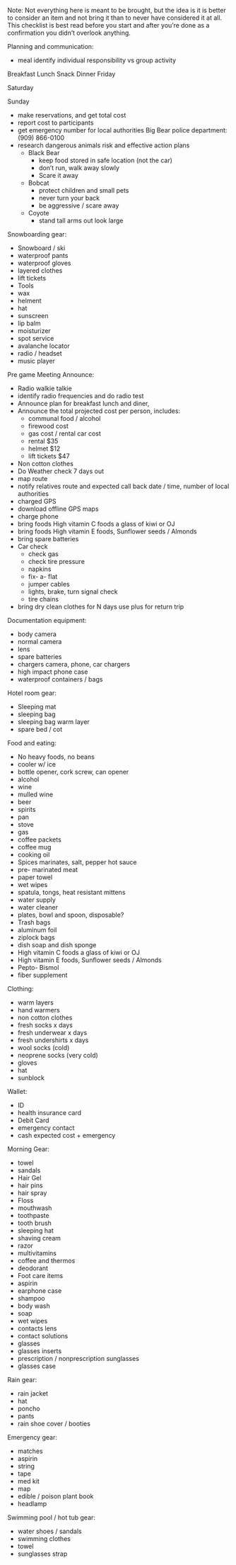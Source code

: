 Note: Not everything here is meant to be brought, but the idea is it is better to consider an item and not bring it than to never have considered it at all. This checklist is best read before you start and after you’re done as a confirmation you didn’t overlook anything.

Planning and communication:
- meal identify individual responsibility vs group activity



Breakfast
Lunch
Snack
Dinner
Friday





Saturday








Sunday











- make reservations, and get total cost
- report cost to participants  
- get emergency number for local authorities
    Big Bear police department: (909) 866-0100
- research dangerous animals risk and effective action plans
    - Black Bear
        - keep food stored in safe location (not the car)
        - don’t run, walk away slowly
        - Scare it away
    - Bobcat
        - protect children and small pets
        - never turn your back
        - be aggressive / scare away
    - Coyote
        - stand tall arms out look large

Snowboarding gear:
- Snowboard / ski
- waterproof pants
- waterproof gloves
- layered clothes
- lift tickets
- Tools
- wax
- helment
- hat
- sunscreen
- lip balm
- moisturizer
- spot service
- avalanche locator
- radio / headset
- music player

Pre game Meeting Announce:
- Radio walkie talkie
- identify radio frequencies and do radio test
- Announce plan for breakfast lunch and diner,
- Announce the total projected cost per person, includes:
    - communal food / alcohol
    - firewood cost
    - gas cost / rental car cost
    - rental $35
    - helmet $12
    - lift tickets $47
- Non cotton clothes
- Do Weather check 7 days out
- map route
- notify relatives route and expected call back date / time, number of local authorities
- charged GPS
- download offline GPS maps
- charge phone
- bring foods High vitamin C foods a glass of kiwi or OJ
- bring foods High vitamin E foods, Sunflower seeds / Almonds
- bring spare batteries
- Car check
    - check gas
    - check tire pressure
    - napkins
    - fix- a- flat
    - jumper cables
    - lights, brake, turn signal check
    - tire chains
- bring dry clean clothes for N days use plus for return trip

Documentation equipment:
- body camera
- normal camera
- lens
- spare batteries
- chargers camera, phone, car chargers
- high impact phone case
- waterproof containers / bags


Hotel room gear:
- Sleeping mat
- sleeping bag
- sleeping bag warm layer
- spare bed / cot

Food and eating:
- No heavy foods, no beans
- cooler w/ ice
- bottle opener, cork screw, can opener
- alcohol
- wine
- mulled wine
- beer
- spirits
- pan
- stove
- gas
- coffee packets
- coffee mug
- cooking oil
- Spices marinates, salt, pepper hot sauce
- pre- marinated meat
- paper towel
- wet wipes
- spatula, tongs, heat resistant mittens
- water supply
- water cleaner
- plates, bowl and spoon, disposable?
- Trash bags
- aluminum foil
- ziplock bags
- dish soap and dish sponge
- High vitamin C foods a glass of kiwi or OJ
- High vitamin E foods, Sunflower seeds / Almonds
- Pepto- Bismol
- fiber supplement


Clothing:
- warm layers
- hand warmers
- non cotton clothes
- fresh socks x days
- fresh underwear x days
- fresh undershirts x days
- wool socks (cold)
- neoprene socks (very cold)
- gloves
- hat
- sunblock


Wallet:
- ID
- health insurance card
- Debit Card
- emergency contact
- cash expected cost + emergency

Morning Gear:
- towel
- sandals
- Hair Gel
- hair pins
- hair spray
- Floss
- mouthwash
- toothpaste
- tooth brush
- sleeping hat
- shaving cream
- razor
- multivitamins
- coffee and thermos
- deodorant
- Foot care items
- aspirin
- earphone case
- shampoo
- body wash
- soap
- wet wipes
- contacts lens
- contact solutions
- glasses
- glasses inserts
- prescription / nonprescription sunglasses
- glasses case


Rain gear:
- rain jacket
- hat
- poncho
- pants
- rain shoe cover / booties


Emergency gear:
- matches
- aspirin
- string
- tape
- med kit
- map
- edible / poison plant book
- headlamp


Swimming pool / hot tub gear:
- water shoes / sandals
- swimming clothes
- towel
- sunglasses strap
